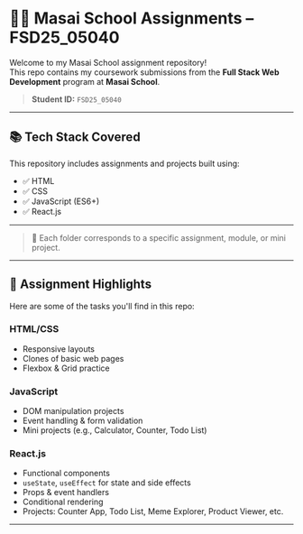 # 🧑‍💻 Masai School Assignments – FSD25_05040

Welcome to my Masai School assignment repository!  
This repo contains my coursework submissions from the **Full Stack Web Development** program at **Masai School**.  
> **Student ID:** `FSD25_05040`

---

## 📚 Tech Stack Covered

This repository includes assignments and projects built using:

- ✅ HTML
- ✅ CSS
- ✅ JavaScript (ES6+)
- ✅ React.js 

---


> 📌 Each folder corresponds to a specific assignment, module, or mini project.

---

## 📝 Assignment Highlights

Here are some of the tasks you'll find in this repo:

### HTML/CSS
- Responsive layouts
- Clones of basic web pages
- Flexbox & Grid practice

### JavaScript
- DOM manipulation projects
- Event handling & form validation
- Mini projects (e.g., Calculator, Counter, Todo List)

### React.js
- Functional components
- `useState`, `useEffect` for state and side effects
- Props & event handlers
- Conditional rendering
- Projects: Counter App, Todo List, Meme Explorer, Product Viewer, etc.

---





